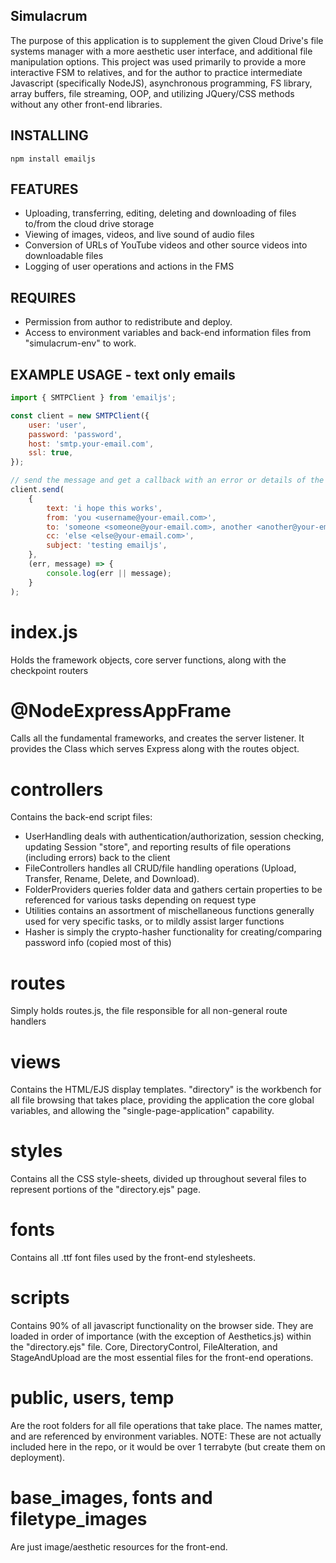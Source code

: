 ## Simulacrum
The purpose of this application is to supplement the given Cloud Drive's file systems manager with a more aesthetic user interface, and additional file manipulation options. This project was used primarily to provide a more interactive FSM to relatives, and for the author to practice intermediate Javascript (specifically NodeJS), asynchronous programming, FS library, array buffers, file streaming, OOP, and utilizing JQuery/CSS methods without any other front-end libraries.

## INSTALLING

    npm install emailjs

## FEATURES

- Uploading, transferring, editing, deleting and downloading of files to/from the cloud drive storage
- Viewing of images, videos, and live sound of audio files
- Conversion of URLs of YouTube videos and other source videos into downloadable files
- Logging of user operations and actions in the FMS

## REQUIRES
- Permission from author to redistribute and deploy.
- Access to environment variables and back-end information files from "simulacrum-env" to work.

## EXAMPLE USAGE - text only emails

```js
import { SMTPClient } from 'emailjs';

const client = new SMTPClient({
	user: 'user',
	password: 'password',
	host: 'smtp.your-email.com',
	ssl: true,
});

// send the message and get a callback with an error or details of the message that was sent
client.send(
	{
		text: 'i hope this works',
		from: 'you <username@your-email.com>',
		to: 'someone <someone@your-email.com>, another <another@your-email.com>',
		cc: 'else <else@your-email.com>',
		subject: 'testing emailjs',
	},
	(err, message) => {
		console.log(err || message);
	}
);
```

# index.js 
Holds the framework objects, core server functions, along with the checkpoint routers
# @NodeExpressAppFrame 
Calls all the fundamental frameworks, and creates the server listener. It provides the Class which serves Express along with the routes object.
# controllers 
Contains the back-end script files:
  * UserHandling deals with authentication/authorization, session checking, updating Session "store", and reporting results of file operations (including errors) back to the client
  * FileControllers handles all CRUD/file handling operations (Upload, Transfer, Rename, Delete, and Download). 
  * FolderProviders queries folder data and gathers certain properties to be referenced for various tasks depending on request type
  * Utilities contains an assortment of mischellaneous functions generally used for very specific tasks, or to mildly assist larger functions
  * Hasher is simply the crypto-hasher functionality for creating/comparing password info (copied most of this)
# routes 
Simply holds routes.js, the file responsible for all non-general route handlers 
# views 
Contains the HTML/EJS display templates. "directory" is the workbench for all file browsing that takes place, providing the application the core global variables, 
and allowing the "single-page-application" capability.
# styles
Contains all the CSS style-sheets, divided up throughout several files to represent portions of the "directory.ejs" page.
# fonts
Contains all .ttf font files used by the front-end stylesheets.
# scripts
Contains 90% of all javascript functionality on the browser side. They are loaded in order of importance (with the exception of Aesthetics.js) within the "directory.ejs" file. 
Core, DirectoryControl, FileAlteration, and StageAndUpload are the most essential files for the front-end operations.
# public, users, temp 
Are the root folders for all file operations that take place. The names matter, and are referenced by environment variables. NOTE: These are not actually included here in the repo, or it would be over 1 terrabyte (but create them on deployment).
# base_images, fonts and filetype_images 
Are just image/aesthetic resources for the front-end.
